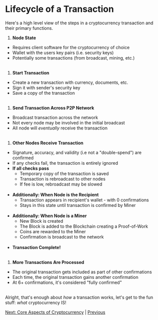 <link rel="stylesheet" type="text/css" href="../assets/index.css">
<script src="../assets/index.js"></script>

# Lifecycle of a Transaction

Here's a high level view of the steps in a cryptocurrency transaction and their primary functions.

 1. **Node State**
  * Requires client software for the cryptocurrency of choice
  * Wallet with the users key pairs (i.e. security keys)
  * Potentially some transactions (from broadcast, mining, etc.)
  <br/><br/>

 1. **Start Transaction**
  * Create a new transaction with currency, documents, etc.
  * Sign it with sender's security key
  * Save a copy of the transaction
 <br/><br/>

 1. **Send Transaction Across P2P Network**
  * Broadcast transaction across the network
  * Not every node may be involved in the initial broadcast
  * All node will *eventually* receive the transaction
  <br/><br/>

 1. **Other Nodes Receive Transaction**
  * Signature, accuracy, and validity (i.e not a "double-spend") are confirmed
  * If any checks fail, the transaction is entirely ignored
  * **If all checks pass**
      * Temporary copy of the transaction is saved
      * Transaction is rebroadcast to other nodes
      * If fee is low, rebroadcast may be slowed
      <br/><br/>
  * **Additionally: When Node is the Recipient**
      * Transaction appears in recipient's wallet - with 0 confirmations
      * Stays in this state until transaction is confirmed by Miner
      <br/><br/>
  * **Additionally: When Node is a Miner**
      * New Block is created
      * The Block is added to the Blockchain creating a Proof-of-Work
      * Coins are rewarded to the Miner
      * Confirmation is broadcast to the network
      <br/><br/>
  * **Transaction Complete!**
  <br/><br/>

 1. **More Transactions Are Processed**
  * The original transaction gets included as part of other confirmations
  * Each time, the original transaction gains another confirmation
  * At 6+ confirmations, it's considered "fully confirmed"
  <br/><br/>


  Alright, that's enough about *how* a transaction works, let's get to the fun stuff: *what* cryptocurrency IS!

 [Next: Core Aspects of Cryptocurrency](03-what_is_cryptocurrency.md) | [Previous](01-intro_to_cryptocurrency.md)
